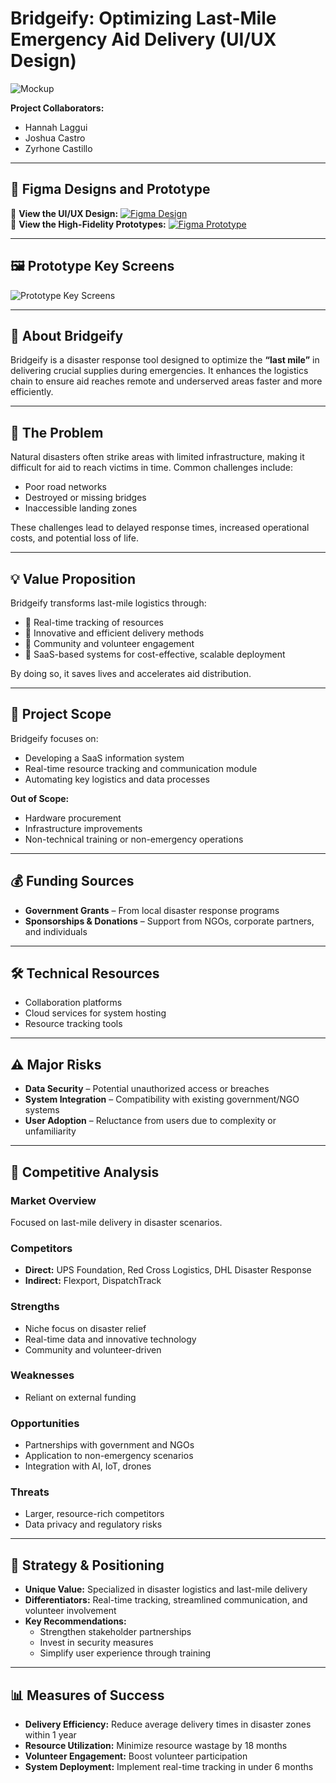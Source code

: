 
# Bridgeify: Optimizing Last-Mile Emergency Aid Delivery (UI/UX Design)

![Mockup](https://github.com/ludreinsalvador/agos-ui-ux-prototype/blob/main/agos-mockup.png)

**Project Collaborators:**
- Hannah Laggui  
- Joshua Castro  
- Zyrhone Castillo  

---

## 📱 Figma Designs and Prototype  
🔗 **View the UI/UX Design:** [![Figma Design](https://img.shields.io/badge/Figma-Design-blue?logo=figma)](https://www.figma.com/design/01EfrBwrO9joKd3AbDZpPK/Bridgeify-UI?node-id=215-558&t=mh1YifvfaARbIczJ-1)  
🔗 **View the High-Fidelity Prototypes:** [![Figma Prototype](https://img.shields.io/badge/Figma-Prototype-blue?logo=figma)](https://www.figma.com/proto/01EfrBwrO9joKd3AbDZpPK/Bridgeify-UI?node-id=3903-244&t=LVnEctZhB1fev7CM-1&scaling=min-zoom&content-scaling=fixed&page-id=215%3A558)

---

## 🖼️ Prototype Key Screens  
![Prototype Key Screens](https://github.com/ludreinsalvador/agos-ui-ux-prototype/blob/main/agos-ui-prototype.png)

---

## 📌 About Bridgeify  
Bridgeify is a disaster response tool designed to optimize the **“last mile”** in delivering crucial supplies during emergencies. It enhances the logistics chain to ensure aid reaches remote and underserved areas faster and more efficiently.

---

## 🚨 The Problem  
Natural disasters often strike areas with limited infrastructure, making it difficult for aid to reach victims in time. Common challenges include:  
- Poor road networks  
- Destroyed or missing bridges  
- Inaccessible landing zones  

These challenges lead to delayed response times, increased operational costs, and potential loss of life.

---

## 💡 Value Proposition  
Bridgeify transforms last-mile logistics through:  
- 📍 Real-time tracking of resources  
- 🚚 Innovative and efficient delivery methods  
- 🤝 Community and volunteer engagement  
- 🧠 SaaS-based systems for cost-effective, scalable deployment  

By doing so, it saves lives and accelerates aid distribution.

---

## 📌 Project Scope  
Bridgeify focuses on:  
- Developing a SaaS information system  
- Real-time resource tracking and communication module  
- Automating key logistics and data processes  

**Out of Scope:**  
- Hardware procurement  
- Infrastructure improvements  
- Non-technical training or non-emergency operations

---

## 💰 Funding Sources  
- **Government Grants** – From local disaster response programs  
- **Sponsorships & Donations** – Support from NGOs, corporate partners, and individuals  

---

## 🛠️ Technical Resources  
- Collaboration platforms  
- Cloud services for system hosting  
- Resource tracking tools  

---

## ⚠️ Major Risks  
- **Data Security** – Potential unauthorized access or breaches  
- **System Integration** – Compatibility with existing government/NGO systems  
- **User Adoption** – Reluctance from users due to complexity or unfamiliarity  

---

## 🏁 Competitive Analysis  

### Market Overview  
Focused on last-mile delivery in disaster scenarios.

### Competitors  
- **Direct:** UPS Foundation, Red Cross Logistics, DHL Disaster Response  
- **Indirect:** Flexport, DispatchTrack  

### Strengths  
- Niche focus on disaster relief  
- Real-time data and innovative technology  
- Community and volunteer-driven  

### Weaknesses  
- Reliant on external funding  

### Opportunities  
- Partnerships with government and NGOs  
- Application to non-emergency scenarios  
- Integration with AI, IoT, drones  

### Threats  
- Larger, resource-rich competitors  
- Data privacy and regulatory risks  

---

## 🧭 Strategy & Positioning  
- **Unique Value:** Specialized in disaster logistics and last-mile delivery  
- **Differentiators:** Real-time tracking, streamlined communication, and volunteer involvement  
- **Key Recommendations:**  
  - Strengthen stakeholder partnerships  
  - Invest in security measures  
  - Simplify user experience through training  

---

## 📊 Measures of Success  
- **Delivery Efficiency:** Reduce average delivery times in disaster zones within 1 year  
- **Resource Utilization:** Minimize resource wastage by 18 months  
- **Volunteer Engagement:** Boost volunteer participation  
- **System Deployment:** Implement real-time tracking in under 6 months  
